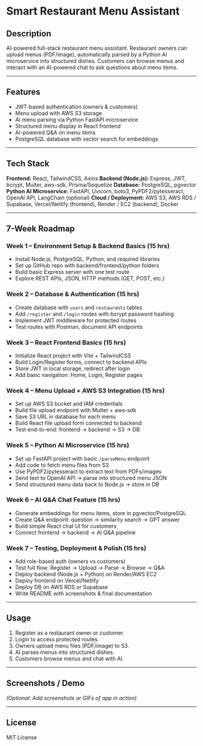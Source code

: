 # Smart Restaurant Menu Assistant

## Description

AI-powered full-stack restaurant menu assistant. Restaurant owners can upload menus (PDF/image), automatically parsed by a Python AI microservice into structured dishes. Customers can browse menus and interact with an AI-powered chat to ask questions about menu items.

---

## Features

* JWT-based authentication (owners & customers)
* Menu upload with AWS S3 storage
* AI menu parsing via Python FastAPI microservice
* Structured menu display in React frontend
* AI-powered Q\&A on menu items
* PostgreSQL database with vector search for embeddings

---

## Tech Stack

**Frontend:** React, TailwindCSS, Axios
**Backend (Node.js):** Express, JWT, bcrypt, Multer, aws-sdk, Prisma/Sequelize
**Database:** PostgreSQL, pgvector
**Python AI Microservice:** FastAPI, Uvicorn, boto3, PyPDF2/pytesseract, OpenAI API, LangChain (optional)
**Cloud / Deployment:** AWS S3, AWS RDS / Supabase, Vercel/Netlify (frontend), Render / EC2 (backend), Docker

---

## 7-Week Roadmap

### Week 1 – Environment Setup & Backend Basics (15 hrs)

* Install Node.js, PostgreSQL, Python, and required libraries
* Set up GitHub repo with backend/frontend/python folders
* Build basic Express server with one test route
* Explore REST APIs, JSON, HTTP methods (GET, POST, etc.)

### Week 2 – Database & Authentication (15 hrs)

* Create database with `users` and `restaurants` tables
* Add `/register` and `/login` routes with bcrypt password hashing
* Implement JWT middleware for protected routes
* Test routes with Postman, document API endpoints

### Week 3 – React Frontend Basics (15 hrs)

* Initialize React project with Vite + TailwindCSS
* Build Login/Register forms, connect to backend APIs
* Store JWT in local storage, redirect after login
* Add basic navigation: Home, Login, Register pages

### Week 4 – Menu Upload + AWS S3 Integration (15 hrs)

* Set up AWS S3 bucket and IAM credentials
* Build file upload endpoint with Multer + aws-sdk
* Save S3 URL in database for each menu
* Build React file upload form connected to backend
* Test end-to-end: frontend → backend → S3 → DB

### Week 5 – Python AI Microservice (15 hrs)

* Set up FastAPI project with basic `/parseMenu` endpoint
* Add code to fetch menu files from S3
* Use PyPDF2/pytesseract to extract text from PDFs/images
* Send text to OpenAI API → parse into structured menu JSON
* Send structured menu data back to Node.js → store in DB

### Week 6 – AI Q\&A Chat Feature (15 hrs)

* Generate embeddings for menu items, store in pgvector/PostgreSQL
* Create Q\&A endpoint: question → similarity search → GPT answer
* Build simple React chat UI for customers
* Connect frontend → backend → AI Q\&A pipeline

### Week 7 – Testing, Deployment & Polish (15 hrs)

* Add role-based auth (owners vs customers)
* Test full flow: Register → Upload → Parse → Browse → Q\&A
* Deploy backend (Node.js + Python) on Render/AWS EC2
* Deploy frontend on Vercel/Netlify
* Deploy DB on AWS RDS or Supabase
* Write README with screenshots & final documentation

---

## Usage

1. Register as a restaurant owner or customer.
2. Login to access protected routes.
3. Owners upload menu files (PDF/image) to S3.
4. AI parses menus into structured dishes.
5. Customers browse menus and chat with AI.

---

## Screenshots / Demo

*(Optional: Add screenshots or GIFs of app in action)*

---

## License

MIT License
